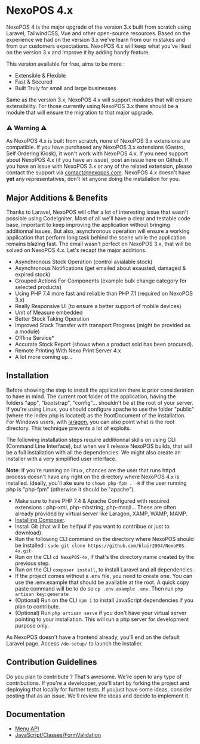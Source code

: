 # NexoPOS 4.x
NexoPOS 4 is the major upgrade of the version 3.x built from scratch using Laravel, TailwindCSS, Vue and other open-source resources. Based on the experience we had on the version 3.x we've learn from our mistakes and from our customers expectations. NexoPOS 4.x will keep what you've liked on the version 3.x and improve it by adding handy feature.

This version available for free, aims to be more : 

- Extensible & Flexible
- Fast & Secured
- Built Truly for small and large businesses

Same as the version 3.x, NexoPOS 4.x will support modules that will ensure extensibility. For those currently using NexoPOS 3.x there should be a module that will ensure the migration to that major upgrade. 

### ⚠️ Warning ⚠️
As NexoPOS 4.x is built from scratch, none of NexoPOS 3.x extensions are compatible. If you have purchased any NexoPOS 3.x extensions (Gastro, Self Ordering Kiosk), it won't work with NexoPOS 4.x. If you need support about NexoPOS 4.x (if you have an issue), post an issue here on Github. If you have an issue with NexoPOS 3.x or any of the related extension, please contact the support via contact@nexopos.com. NexoPOS 4.x doesn't have **yet** any representatives, don't let anyone doing the installation for you.

## Major Additions & Benefits
Thanks to Laravel, NexoPOS will offer a lot of interesting issue that wasn't possible using CodeIgniter. Most of all we'll have a clear and testable code base, important to keep improving the application without bringing additionnal issues. But also, asynchronous operation will ensure a working application that perform long task behind the scene while the application remains blazing fast. The email wasn't perfect on NexoPOS 3.x, that will be solved on NexoPOS 4.x. Let's recapt the major additions.

- Asynchronous Stock Operation (control avialable stock)
- Asynchronous Notifications (get emailed about exausted, damaged & expired stock)
- Grouped Actions For Components (example bulk change category for selected products)
- Using PHP 7.4 more fast and reliable than PHP 7.1 (required on NexoPOS 3.x)
- Really Responsive UI (to ensure a better support of mobile devices)
- Unit of Measure embedded
- Better Stock Taking Operation
- Improved Stock Transfer with transport Progress (might be provided as a module)
- Offline Service*
- Accurate Stock Report (shows when a product sold has been procured).
- Remote Printing With Nexo Print Server 4.x
- A lot more coming up...

## Installation
Before showing the step to install the application there is prior consideration to have in mind. The current root folder of the application, having the folders "app", "bootstrap", "config"... shouldn't be at the root of your server. If you're using Linux, you should configure apache to use the folder "public" (where the index.php is located) as the RootDocument of the installation. For Windows users, with [laragon](https://laragon.org/), you can also point what is the root directory. This technique prevents a lot of exploits. 

The following installation steps require additionnal skills on using CLI (Command Line Interface), but when we'll release NexoPOS builds, that will be a full installation with all the dependencies. We might also create an installer with a very simplified user interface.

**Note**: If you're running on linux, chances are the user that runs httpd process doesn't have any right on the directory where NexoPOS 4.x is installed. Ideally, you'll ake sure to `chown php-fpm . -R` if the user running php is "php-fpm" (otherwise it should be "apache").

- Make sure to have PHP 7.4 & Apache Configured with required extensions : php-xml, php-mbstring, php-msqli... These are often already provided by virtual server like Laragon, XAMP, WAMP, MAMP.
- [Installing Composer](https://getcomposer.org/download/).
- Install Git (that will be helfpul if you want to contribue or just to download).
- Run the following CLI command on the directory where NexoPOS should be installed : `sudo git clone https://github.com/blair2004/NexoPOS-4x.git`
- Run on the CLI `cd NexoPOS-4x`, if that's the directory name created by the previous step.
- Run on the CLI `composer install`, to install Laravel and all dependencies.
- If the project comes without a .env file, you need to create one. You can use the .env.example that should be available at the root. A quick copy paste command will be to do so `cp .env.example .env`. Then run `php artisan key:generate`
- (Optional) Run on the CLI `npm i` to install JavaScript dependencies if you plan to contribute.
- (Optional) Run `php artisan serve` if you don't have your virtual server pointing to your installation. This will run a php server for development purpose only.

As NexoPOS doesn't have a frontend already, you'll end on the default Laravel page. Access `/do-setup/` to launch the installer.

## Contribution Guidelines
Do you plan to contribute ? That's awesome. We're open to any type of contributions. If you're a developper, you'll start by forking the project and deploying that locally for further tests. If youjust have some ideas, consider posting that as an issue. We'll review the ideas and decide to implement it.

## Documentation

- [Menu API](/readme/menu.md)
- [JavaScript/Classes/FormValidation](/readme/javascript/classes/form-validation.md)


